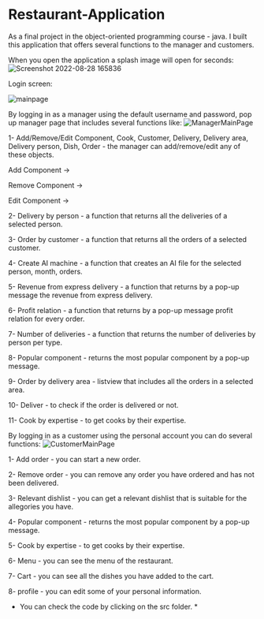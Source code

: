 # Restaurant-Application

As a final project in the object-oriented programming course - java. 
I built this application that offers several functions to the manager and customers.

When you open the application a splash image will open for seconds:
![Screenshot 2022-08-28 165836](https://user-images.githubusercontent.com/110395806/187079052-a9949cdf-affe-421a-b237-ca2efec0491a.png)

Login screen:

![mainpage](https://user-images.githubusercontent.com/110395806/187079084-3e2b40a0-6c6e-4549-85da-e195f3b26261.png)

By logging in as a manager using the default username and password, pop up manager page that includes several functions like:
![ManagerMainPage](https://user-images.githubusercontent.com/110395806/187079148-5de81df9-c267-4254-8a89-9ed6b48d4a7a.png)

1- Add/Remove/Edit Component, Cook, Customer, Delivery, Delivery area, Delivery person, Dish, Order - the manager can add/remove/edit any of these objects.

Add Component ->

Remove Component ->

Edit Component ->

2- Delivery by person - a function that returns all the deliveries of a selected person.

3- Order by customer - a function that returns all the orders of a selected customer.

4- Create AI machine - a function that creates an AI file for the selected person, month, orders.

5- Revenue from express delivery - a function that returns by a pop-up message the revenue from express delivery.
  
6- Profit relation - a function that returns by a pop-up message profit relation for every order.

7- Number of deliveries - a function that returns the number of deliveries by person per type.

8- Popular component - returns the most popular component by a pop-up message.

9- Order by delivery area - listview that includes all the orders in a selected area.

10- Deliver - to check if the order is delivered or not.

11- Cook by expertise - to get cooks by their expertise.

By logging in as a customer using the personal account you can do several functions:
![CustomerMainPage](https://user-images.githubusercontent.com/110395806/187396489-a50354e0-d8d6-4116-9de6-0626f9ed6964.png)

1- Add order - you can start a new order.

2- Remove order - you can remove any order you have ordered and has not been delivered.

3- Relevant dishlist - you can get a relevant dishlist that is suitable for the allegories you have.

4- Popular component - returns the most popular component by a pop-up message.

5- Cook by expertise - to get cooks by their expertise.

6- Menu - you can see the menu of the restaurant.

7- Cart - you can see all the dishes you have added to the cart.

8- profile - you can edit some of your personal information.


* You can check the code by clicking  on the src folder. *
